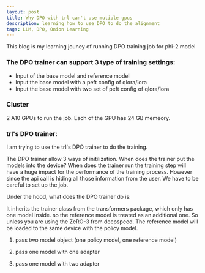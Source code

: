```yaml
---
layout: post
title: Why DPO with trl can't use mutiple gpus
description: learning how to use DPO to do the alignment
tags: LLM, DPO, Onion Learning
---
```

This blog is my learning jouney of running DPO training job for phi-2 model

### The DPO trainer can support 3 type of training settings:

- Input of the base model and reference model 
- Input the base model with a peft config of qlora/lora
- Input the base model with two set of peft config of qlora/lora

### Cluster

2 A10 GPUs to run the job. Each of the GPU has 24 GB memeory. 

### trl's DPO trainer:

I am trying to use the trl's DPO trainer to do the training.

The DPO trainer allow 3 ways of initilization. When does the trainer put the models into the device? When does the trainer run the training step will have a huge impact for the performance of the training process. However since the api call is hiding all those information from the user. We have to be careful to set up the job.


Under the hood, what does the DPO trainer do is:

It inherits the trainer class from the transformers package, which only has one model inside. so the reference model is treated as an additional one. So unless you are using the ZeRO-3 from deepspeed. The reference model will be loaded to the same device with the policy model. 


1. pass two model object (one policy model, one reference model)

2. pass one model with one adapter

3. pass one model with two adapter



